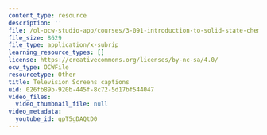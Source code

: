 ```yaml
---
content_type: resource
description: ''
file: /ol-ocw-studio-app/courses/3-091-introduction-to-solid-state-chemistry-fall-2018/qpT5gDAQtD0_captions.webvtt
file_size: 8629
file_type: application/x-subrip
learning_resource_types: []
license: https://creativecommons.org/licenses/by-nc-sa/4.0/
ocw_type: OCWFile
resourcetype: Other
title: Television Screens captions
uid: 026fb89b-920b-445f-8c72-5d17bf544047
video_files:
  video_thumbnail_file: null
video_metadata:
  youtube_id: qpT5gDAQtD0
---
```

